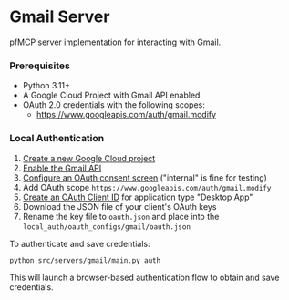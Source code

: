 # Gmail Server

pfMCP server implementation for interacting with Gmail.

### Prerequisites

- Python 3.11+
- A Google Cloud Project with Gmail API enabled
- OAuth 2.0 credentials with the following scopes:
  - https://www.googleapis.com/auth/gmail.modify

### Local Authentication

1. [Create a new Google Cloud project](https://console.cloud.google.com/projectcreate)
2. [Enable the Gmail API](https://console.cloud.google.com/workspace-api/products)
3. [Configure an OAuth consent screen](https://console.cloud.google.com/apis/credentials/consent) ("internal" is fine for testing)
4. Add OAuth scope `https://www.googleapis.com/auth/gmail.modify`
5. [Create an OAuth Client ID](https://console.cloud.google.com/apis/credentials/oauthclient) for application type "Desktop App"
6. Download the JSON file of your client's OAuth keys
7. Rename the key file to `oauth.json` and place into the `local_auth/oauth_configs/gmail/oauth.json`

To authenticate and save credentials:

```bash
python src/servers/gmail/main.py auth
```

This will launch a browser-based authentication flow to obtain and save credentials.
